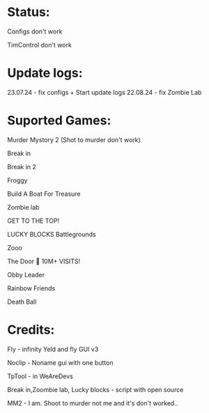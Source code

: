 # Status:
Configs don't work

TimControl don't work

# Update logs:
23.07.24 - fix configs + Start update logs
22.08.24 - fix Zombie Lab

# Suported Games:
Murder Mystory 2 (Shot to murder don't work)

Break in 

Break in 2

Froggy

Build A Boat For Treasure

Zombie lab

GET TO THE TOP!

LUCKY BLOCKS Battlegrounds

Zooo

The Door 🚪 10M+ VISITS!

Obby Leader

Rainbow Friends

Death Ball

# Credits:

Fly - infinity Yeld and fly GUI v3

Noclip - Noname gui with one button

TpTool - in WeAreDevs

Break in,Zoombie lab, Lucky blocks - script with open source

MM2 - I am. Shoot to murder not me and it's don't worked.. 